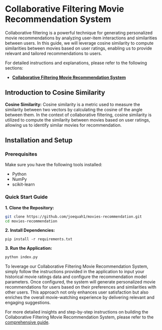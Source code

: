 # Collaborative Filtering Movie Recommendation System

Collaborative filtering is a powerful technique for generating personalized movie recommendations by analyzing user-item interactions and similarities between users. In this guide, we will leverage cosine similarity to compute similarities between movies based on user ratings, enabling us to provide relevant and tailored recommendations to users.

For detailed instructions and explanations, please refer to the following sections:

- **[Collaborative Filtering Movie Recommendation System](https://www.fastdt.app/2024/03/15/collaborative-filtering-movie-recommendation-system/)**


## Introduction to Cosine Similarity

**Cosine Similarity:** Cosine similarity is a metric used to measure the similarity between two vectors by calculating the cosine of the angle between them. In the context of collaborative filtering, cosine similarity is utilized to compute the similarity between movies based on user ratings, allowing us to identify similar movies for recommendation.

## Installation and Setup

### Prerequisites

Make sure you have the following tools installed:

- Python
- NumPy
- scikit-learn

### Quick Start Guide

**1. Clone the Repository:**

```bash
git clone https://github.com/joequah1/movies-recommendation.git
cd movies-recommendation
```

**2. Install Dependencies:**

```
pip install -r requirements.txt
```

**3. Run the Application:**

```bash
python index.py
```

To leverage our Collaborative Filtering Movie Recommendation System, simply follow the instructions provided in the application to input your historical movie ratings data and configure the recommendation model parameters. Once configured, the system will generate personalized movie recommendations for users based on their preferences and similarities with other users. This approach not only enhances user satisfaction but also enriches the overall movie-watching experience by delivering relevant and engaging suggestions. 

For more detailed insights and step-by-step instructions on building the Collaborative Filtering Movie Recommendation System, please refer to the [comprehensive guide](https://www.fastdt.app/2024/03/15/collaborative-filtering-movie-recommendation-system/).

